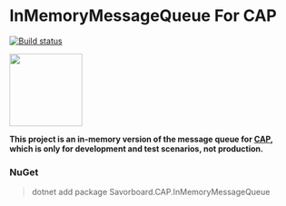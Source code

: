 # InMemoryMessageQueue For CAP

[![Build status](https://ci.appveyor.com/api/projects/status/txg29kmg0o6u4c2j?svg=true)](https://ci.appveyor.com/project/yuleyule66/savorboard-cap-inmemorymessagequeue)

<img width="128" src="https://raw.githubusercontent.com/dotnetcore/CAP/master/docs/content/img/logo.svg?sanitize=true">

**This project is an in-memory version of the message queue for [CAP](https://github.com/dotnetcore/CAP), which is only for development and test scenarios, not production.**

### NuGet

> dotnet add package Savorboard.CAP.InMemoryMessageQueue
